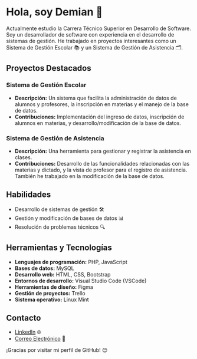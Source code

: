 # Hola, soy Demian 👋

Actualmente estudio la Carrera Técnico Superior en Desarrollo de Software. Soy un desarrollador de software con experiencia en el desarrollo de sistemas de gestión. He trabajado en proyectos interesantes como un Sistema de Gestión Escolar 📚 y un Sistema de Gestión de Asistencia 🗂️.

## Proyectos Destacados

### Sistema de Gestión Escolar
- **Descripción:** Un sistema que facilita la administración de datos de alumnos y profesores, la inscripción en materias y el manejo de la base de datos.
- **Contribuciones:** Implementación del ingreso de datos, inscripción de alumnos en materias, y desarrollo/modificación de la base de datos.

### Sistema de Gestión de Asistencia
- **Descripción:** Una herramienta para gestionar y registrar la asistencia en clases.
- **Contribuciones:** Desarrollo de las funcionalidades relacionadas con las materias y dictado, y la vista de profesor para el registro de asistencia. También he trabajado en la modificación de la base de datos.

## Habilidades

- Desarrollo de sistemas de gestión 🛠️
- Gestión y modificación de bases de datos 📊
- Resolución de problemas técnicos 🔍

## Herramientas y Tecnologías

- **Lenguajes de programación:** PHP, JavaScript
- **Bases de datos:** MySQL
- **Desarrollo web:** HTML, CSS, Bootstrap
- **Entornos de desarrollo:** Visual Studio Code (VSCode)
- **Herramientas de diseño:** Figma
- **Gestión de proyectos:** Trello
- **Sistema operativo:** Linux Mint

## Contacto

- [LinkedIn](https://www.linkedin.com/in/demian-perez) 🌐
- [Correo Electrónico](mailto:demianagustinds3@gmail.com) 📧

¡Gracias por visitar mi perfil de GitHub! 😊
